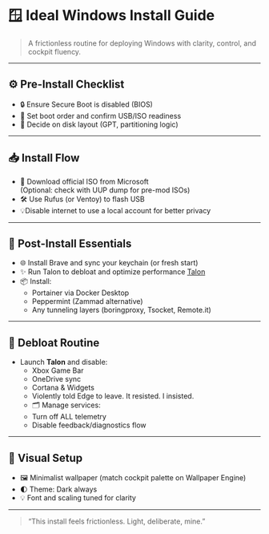 # 🪟 Ideal Windows Install Guide

> A frictionless routine for deploying Windows with clarity, control, and cockpit fluency.

---

## ⚙️ Pre-Install Checklist
- 🔒 Ensure Secure Boot is disabled (BIOS)
- 🧭 Set boot order and confirm USB/ISO readiness
- 📐 Decide on disk layout (GPT, partitioning logic)

---

## 📥 Install Flow
- 🔗 Download official ISO from Microsoft  
  (Optional: check with UUP dump for pre-mod ISOs)
- 🛠️ Use Rufus (or Ventoy) to flash USB
- 💡Disable internet to use a local account for better privacy

---

## 🔧 Post-Install Essentials
- 🌐 Install Brave and sync your keychain (or fresh start)
- ✨ Run Talon to debloat and optimize performance [Talon](https://debloat.win/)
- 📦 Install:
  - Portainer via Docker Desktop
  - Peppermint (Zammad alternative)  
  - Any tunneling layers (boringproxy, Tsocket, Remote.it)

---

## 🧼 Debloat Routine
- Launch **Talon** and disable:
  - Xbox Game Bar  
  - OneDrive sync  
  - Cortana & Widgets  
  - Violently told Edge to leave. It resisted. I insisted.
  - 🗂️ Manage services:
  - Turn off ALL telemetry  
  - Disable feedback/diagnostics flow

---

## 🎨 Visual Setup
- 🖼️ Minimalist wallpaper (match cockpit palette on Wallpaper Engine)
- 🌓 Theme: Dark always
- 💡 Font and scaling tuned for clarity

---

> “This install feels frictionless. Light, deliberate, mine.”
